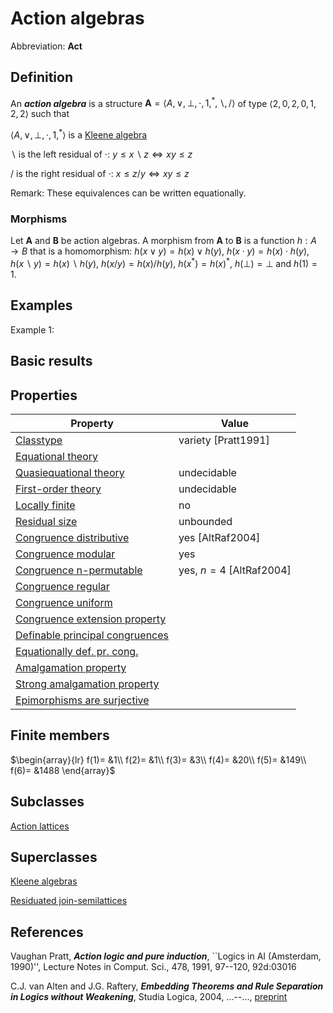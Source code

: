 # Action algebras

Abbreviation: **Act**
## Definition
An ***action algebra*** is a structure $\mathbf{A}=\langle A,\vee,\bot,\cdot,1,^*,\backslash,/\rangle$ of type 
$\langle 2,0,2,0,1,2,2\rangle$ such that


$\langle A,\vee,\bot,\cdot,1,^*\rangle$ is a [Kleene algebra](kleene_algebras.md)


$\backslash$ is the left residual of $\cdot$:  $y\leq x\backslash z\Longleftrightarrow xy\leq z$


$/$ is the right residual of $\cdot$:  $x\leq z/y\Longleftrightarrow xy\leq z$


Remark: These equivalences can be written equationally.


### Morphisms
Let $\mathbf{A}$ and $\mathbf{B}$ be action algebras. 
A morphism from $\mathbf{A}$ to $\mathbf{B}$ is a function $h:A\rightarrow B$ that is a
homomorphism: 
$h(x\vee y)=h(x)\vee h(y)$, $h(x\cdot y)=h(x)\cdot h(y)$, $h(x\backslash y)=h(x)\backslash h(y)$,
$h(x/y)=h(x)/h(y)$, $h(x^*)=h(x)^*$, $h(\bot)=\bot$ and $h(1)=1$.

## Examples
Example 1: 

## Basic results


## Properties


|Property|Value|
|---|---|
|[Classtype](classtype.md)  |variety [Pratt1991] |
|[Equational theory](equational_theory.md)  | |
|[Quasiequational theory](quasiequational_theory.md)  |undecidable |
|[First-order theory](first-order_theory.md)  |undecidable |
|[Locally finite](locally_finite.md)  |no |
|[Residual size](residual_size.md)  |unbounded |
|[Congruence distributive](congruence_distributive.md)  |yes [AltRaf2004] |
|[Congruence modular](congruence_modular.md)  |yes  |
|[Congruence n-permutable](congruence_n-permutable.md)  |yes, $n=4$ [AltRaf2004] |
|[Congruence regular](congruence_regular.md)  | |
|[Congruence uniform](congruence_uniform.md)  | |
|[Congruence extension property](congruence_extension_property.md)  | |
|[Definable principal congruences](definable_principal_congruences.md)  | |
|[Equationally def. pr. cong.](equationally_def._pr._cong..md)  | |
|[Amalgamation property](amalgamation_property.md)  | |
|[Strong amalgamation property](strong_amalgamation_property.md)  | |
|[Epimorphisms are surjective](epimorphisms_are_surjective.md)  | |

## Finite members

$\begin{array}{lr}
f(1)= &1\\
f(2)= &1\\
f(3)= &3\\
f(4)= &20\\
f(5)= &149\\
f(6)= &1488
\end{array}$


## Subclasses
[Action lattices](action_lattices.md) 

## Superclasses
[Kleene algebras](kleene_algebras.md) 

[Residuated join-semilattices](residuated_join-semilattices.md) 


## References


Vaughan Pratt, ***Action logic and pure induction***,
``Logics in AI (Amsterdam, 1990)'', Lecture Notes in Comput. Sci.,
478, 1991, 97--120, 92d:03016


C.J. van Alten and J.G. Raftery, ***Embedding Theorems and Rule Separation in Logics without Weakening***,
Studia Logica, 2004, ...--..., [preprint](preprints.md)

